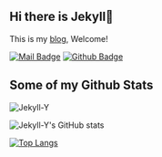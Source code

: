 ## Hi there is Jekyll👋

This is my [blog](https://jekyll-y.github.io/), Welcome!

[![Mail Badge](https://img.shields.io/badge/-2899309225@qq.com-c14438?style=flat&logo=Gmail&logoColor=white&link=mailto:2899309225@qq.com)](mailto:2899309225@qq.com)
[![Github Badge](https://img.shields.io/badge/-Jekyll-grey?style=flat&logo=github&logoColor=white&link=https://github.com/Jekyll-Y/)](https://www.github.com/Jekyll-Y/)
## Some of my Github Stats
<p align=left> <img src=https://komarev.com/ghpvc/?username=Jekyll-Y alt=Jekyll-Y /> </p>

![Jekyll-Y's GitHub stats](https://github-readme-stats.vercel.app/api?username=Jekyll-Y&show_icons=true&theme=dracula)

[![Top Langs](https://github-readme-stats.vercel.app/api/top-langs/?username=Jekyll-Y&layout=compact)](https://github.com/Jekyll-Y/github-readme-stats)
